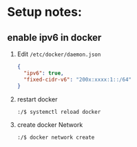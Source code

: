 # Setup notes:

## enable ipv6 in docker

1. Edit `/etc/docker/daemon.json`

   ```json
   {
     "ipv6": true,
     "fixed-cidr-v6": "200x:xxxx:1::/64"
   }
   ```

1. restart docker
   ```console
   :/$ systemctl reload docker
   ```
1. create docker Network

   ```console
   :/$ docker network create
   ```

